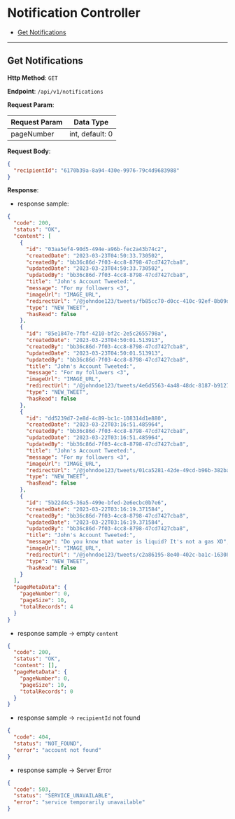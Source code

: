 # Notification Controller

- [Get Notifications](#get-notifications)

---

## <a name="get-notifications"></a> Get Notifications

**Http Method**: `GET`

**Endpoint**: `/api/v1/notifications`

**Request Param**:

| Request Param | Data Type       |
|---------------|-----------------|
| pageNumber    | int, default: 0 |

**Request Body**:

```json
{
  "recipientId": "6170b39a-8a94-430e-9976-79c4d9683988"
}
```

**Response**:

- response sample:

```json
{
  "code": 200,
  "status": "OK",
  "content": [
    {
      "id": "03aa5ef4-90d5-494e-a96b-fec2a43b74c2",
      "createdDate": "2023-03-23T04:50:33.730502",
      "createdBy": "bb36c86d-7f03-4cc8-8798-47cd7427cba8",
      "updatedDate": "2023-03-23T04:50:33.730502",
      "updatedBy": "bb36c86d-7f03-4cc8-8798-47cd7427cba8",
      "title": "John's Account Tweeted:",
      "message": "For my followers <3",
      "imageUrl": "IMAGE_URL",
      "redirectUrl": "/@johndoe123/tweets/fb85cc70-d0cc-410c-92ef-8b09d9354324",
      "type": "NEW_TWEET",
      "hasRead": false
    },
    {
      "id": "85e1847e-7fbf-4210-bf2c-2e5c2655798a",
      "createdDate": "2023-03-23T04:50:01.513913",
      "createdBy": "bb36c86d-7f03-4cc8-8798-47cd7427cba8",
      "updatedDate": "2023-03-23T04:50:01.513913",
      "updatedBy": "bb36c86d-7f03-4cc8-8798-47cd7427cba8",
      "title": "John's Account Tweeted:",
      "message": "For my followers <3",
      "imageUrl": "IMAGE_URL",
      "redirectUrl": "/@johndoe123/tweets/4e6d5563-4a48-48dc-8187-b9127859a57d",
      "type": "NEW_TWEET",
      "hasRead": false
    },
    {
      "id": "dd5239d7-2e8d-4c89-bc1c-108314d1e880",
      "createdDate": "2023-03-22T03:16:51.485964",
      "createdBy": "bb36c86d-7f03-4cc8-8798-47cd7427cba8",
      "updatedDate": "2023-03-22T03:16:51.485964",
      "updatedBy": "bb36c86d-7f03-4cc8-8798-47cd7427cba8",
      "title": "John's Account Tweeted:",
      "message": "For my followers <3",
      "imageUrl": "IMAGE_URL",
      "redirectUrl": "/@johndoe123/tweets/01ca5281-42de-49cd-b96b-382baefee61e",
      "type": "NEW_TWEET",
      "hasRead": false
    },
    {
      "id": "5b22d4c5-36a5-499e-bfed-2e6ecbc0b7e6",
      "createdDate": "2023-03-22T03:16:19.371584",
      "createdBy": "bb36c86d-7f03-4cc8-8798-47cd7427cba8",
      "updatedDate": "2023-03-22T03:16:19.371584",
      "updatedBy": "bb36c86d-7f03-4cc8-8798-47cd7427cba8",
      "title": "John's Account Tweeted:",
      "message": "Do you know that water is liquid? It's not a gas XD",
      "imageUrl": "IMAGE_URL",
      "redirectUrl": "/@johndoe123/tweets/c2a86195-8e40-402c-ba1c-16308ee672fa",
      "type": "NEW_TWEET",
      "hasRead": false
    }
  ],
  "pageMetaData": {
    "pageNumber": 0,
    "pageSize": 10,
    "totalRecords": 4
  }
}
```

- response sample &rarr; empty `content`

```json
{
  "code": 200,
  "status": "OK",
  "content": [],
  "pageMetaData": {
    "pageNumber": 0,
    "pageSize": 10,
    "totalRecords": 0
  }
}
```

- response sample &rarr; `recipientId` not found

```json
{
  "code": 404,
  "status": "NOT_FOUND",
  "error": "account not found"
}
```

- response sample &rarr; Server Error

```json
{
  "code": 503,
  "status": "SERVICE_UNAVAILABLE",
  "error": "service temporarily unavailable"
}
```
